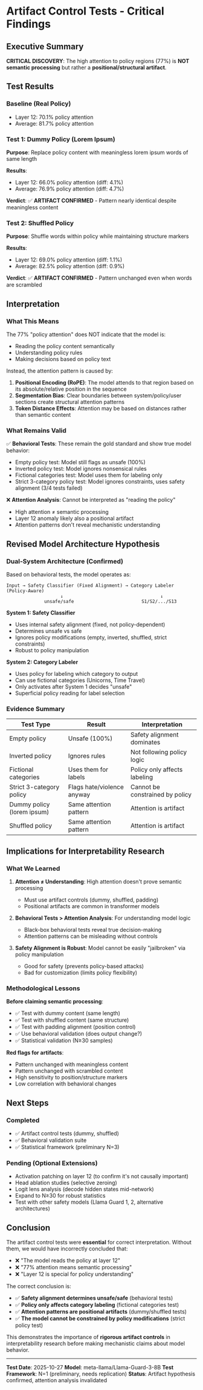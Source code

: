 # Artifact Control Tests - Critical Findings

## Executive Summary

**CRITICAL DISCOVERY**: The high attention to policy regions (77%) is **NOT semantic processing** but rather a **positional/structural artifact**.

## Test Results

### Baseline (Real Policy)
- Layer 12: 70.1% policy attention
- Average: 81.7% policy attention

### Test 1: Dummy Policy (Lorem Ipsum)
**Purpose**: Replace policy content with meaningless lorem ipsum words of same length

**Results**:
- Layer 12: 66.0% policy attention (diff: 4.1%)
- Average: 76.9% policy attention (diff: 4.7%)

**Verdict**: ✅ **ARTIFACT CONFIRMED** - Pattern nearly identical despite meaningless content

### Test 2: Shuffled Policy
**Purpose**: Shuffle words within policy while maintaining structure markers

**Results**:
- Layer 12: 69.0% policy attention (diff: 1.1%)
- Average: 82.5% policy attention (diff: 0.9%)

**Verdict**: ✅ **ARTIFACT CONFIRMED** - Pattern unchanged even when words are scrambled

## Interpretation

### What This Means

The 77% "policy attention" does NOT indicate that the model is:
- Reading the policy content semantically
- Understanding policy rules
- Making decisions based on policy text

Instead, the attention pattern is caused by:
1. **Positional Encoding (RoPE)**: The model attends to that region based on its absolute/relative position in the sequence
2. **Segmentation Bias**: Clear boundaries between system/policy/user sections create structural attention patterns
3. **Token Distance Effects**: Attention may be based on distances rather than semantic content

### What Remains Valid

✅ **Behavioral Tests**: These remain the gold standard and show true model behavior:
- Empty policy test: Model still flags as unsafe (100%)
- Inverted policy test: Model ignores nonsensical rules
- Fictional categories test: Model uses them for labeling only
- Strict 3-category policy test: Model ignores constraints, uses safety alignment (3/4 tests failed)

❌ **Attention Analysis**: Cannot be interpreted as "reading the policy"
- High attention ≠ semantic processing
- Layer 12 anomaly likely also a positional artifact
- Attention patterns don't reveal mechanistic understanding

## Revised Model Architecture Hypothesis

### Dual-System Architecture (Confirmed)

Based on behavioral tests, the model operates as:

```
Input → Safety Classifier (Fixed Alignment) → Category Labeler (Policy-Aware)
                    ↓                                    ↓
              unsafe/safe                         S1/S2/.../S13
```

**System 1: Safety Classifier**
- Uses internal safety alignment (fixed, not policy-dependent)
- Determines unsafe vs safe
- Ignores policy modifications (empty, inverted, shuffled, strict constraints)
- Robust to policy manipulation

**System 2: Category Labeler**
- Uses policy for labeling which category to output
- Can use fictional categories (Unicorns, Time Travel)
- Only activates after System 1 decides "unsafe"
- Superficial policy reading for label selection

### Evidence Summary

| Test Type | Result | Interpretation |
|-----------|--------|----------------|
| Empty policy | Unsafe (100%) | Safety alignment dominates |
| Inverted policy | Ignores rules | Not following policy logic |
| Fictional categories | Uses them for labels | Policy only affects labeling |
| Strict 3-category policy | Flags hate/violence anyway | Cannot be constrained by policy |
| Dummy policy (lorem ipsum) | Same attention pattern | Attention is artifact |
| Shuffled policy | Same attention pattern | Attention is artifact |

## Implications for Interpretability Research

### What We Learned

1. **Attention ≠ Understanding**: High attention doesn't prove semantic processing
   - Must use artifact controls (dummy, shuffled, padding)
   - Positional artifacts are common in transformer models

2. **Behavioral Tests > Attention Analysis**: For understanding model logic
   - Black-box behavioral tests reveal true decision-making
   - Attention patterns can be misleading without controls

3. **Safety Alignment is Robust**: Model cannot be easily "jailbroken" via policy manipulation
   - Good for safety (prevents policy-based attacks)
   - Bad for customization (limits policy flexibility)

### Methodological Lessons

**Before claiming semantic processing**:
- ✅ Test with dummy content (same length)
- ✅ Test with shuffled content (same structure)
- ✅ Test with padding alignment (position control)
- ✅ Use behavioral validation (does output change?)
- ✅ Statistical validation (N≥30 samples)

**Red flags for artifacts**:
- Pattern unchanged with meaningless content
- Pattern unchanged with scrambled content
- High sensitivity to position/structure markers
- Low correlation with behavioral changes

## Next Steps

### Completed
- ✅ Artifact control tests (dummy, shuffled)
- ✅ Behavioral validation suite
- ✅ Statistical framework (preliminary N=3)

### Pending (Optional Extensions)
- Activation patching on layer 12 (to confirm it's not causally important)
- Head ablation studies (selective zeroing)
- Logit lens analysis (decode hidden states mid-network)
- Expand to N≥30 for robust statistics
- Test with other safety models (Llama Guard 1, 2, alternative architectures)

## Conclusion

The artifact control tests were **essential** for correct interpretation. Without them, we would have incorrectly concluded that:
- ❌ "The model reads the policy at layer 12"
- ❌ "77% attention means semantic processing"
- ❌ "Layer 12 is special for policy understanding"

The correct conclusion is:
- ✅ **Safety alignment determines unsafe/safe** (behavioral tests)
- ✅ **Policy only affects category labeling** (fictional categories test)
- ✅ **Attention patterns are positional artifacts** (dummy/shuffled tests)
- ✅ **The model cannot be constrained by policy modifications** (strict policy test)

This demonstrates the importance of **rigorous artifact controls** in interpretability research before making mechanistic claims about model behavior.

---

**Test Date**: 2025-10-27
**Model**: meta-llama/Llama-Guard-3-8B
**Test Framework**: N=1 (preliminary, needs replication)
**Status**: Artifact hypothesis confirmed, attention analysis invalidated
